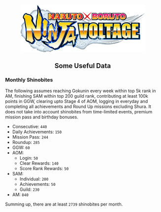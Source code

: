 <p align="center">
  <img src="../images/logo.png" width="80%"/>
</p>

<h2 align="center">Some Useful Data</h2>

### Monthly Shinobites

The following assumes reaching Gokunin every week within top 5k rank in AM, finishing SAM within top 200 guild rank, contributing at least 100k points in GGW, clearing upto Stage 4 of AOM, logging in everyday and completing all achievements and Round Up missions excluding Shura. It does not take into account shinobites from time-limited events, premium mission pass and birthday bonuses.

- Consecutive: `440`
- Daily Achievements: `150`
- Mission Pass: `244`
- Roundup: `285`
- GGW: `60`
- AOM:
  - Login: `50`
  - Clear Rewards: `140`
  - Score Rank Rewards: `50`
- SAM:
  - Individual: `200`
  - Achievements: `50`
  - Guild: `230`
- AM: `840`

Summing up, there are at least `2739` shinobites per month.

